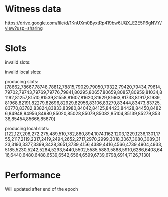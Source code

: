 Witness data
============

https://drive.google.com/file/d/1KnUXm0ByxtRp419bw6UQX_E2E5P6gNVY/view?usp=sharing

Slots
=====

invalid slots: 

invalid local slots:

producing slots: [78662,78667,78748,78812,78815,79029,79050,79322,79420,79434,79614,79702,79743,79769,79776,79841,80295,80657,80659,80857,80959,81034,81192,81257,81510,81539,81558,81607,81620,81629,81663,81733,81917,81939,81968,82191,82279,82696,82929,82956,83106,83279,83444,83473,83725,83770,83782,83824,83833,83980,84042,84125,84423,84428,84450,84826,84948,84956,84980,85020,85028,85079,85082,85104,85139,85279,85338,85454,85666,85670]

producing local slots: [122,127,208,272,275,489,510,782,880,894,1074,1162,1203,1229,1236,1301,1755,2117,2119,2317,2419,2494,2652,2717,2970,2999,3018,3067,3080,3089,3123,3193,3377,3399,3428,3651,3739,4156,4389,4416,4566,4739,4904,4933,5185,5230,5242,5284,5293,5440,5502,5585,5883,5888,5910,6286,6408,6416,6440,6480,6488,6539,6542,6564,6599,6739,6798,6914,7126,7130]


Performance 
===========

Will updated after end of the epoch